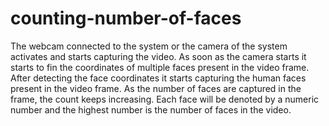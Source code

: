 # counting-number-of-faces
The webcam connected to the system or the camera of the system activates and starts capturing the video. As soon as the camera starts it starts to fin the coordinates of multiple faces present in the video frame. After detecting the face coordinates it starts capturing the human faces present in the video frame. As the number of faces are captured in the frame, the count keeps increasing. Each face will be denoted by a numeric number and the highest number is the number of faces in the video.
